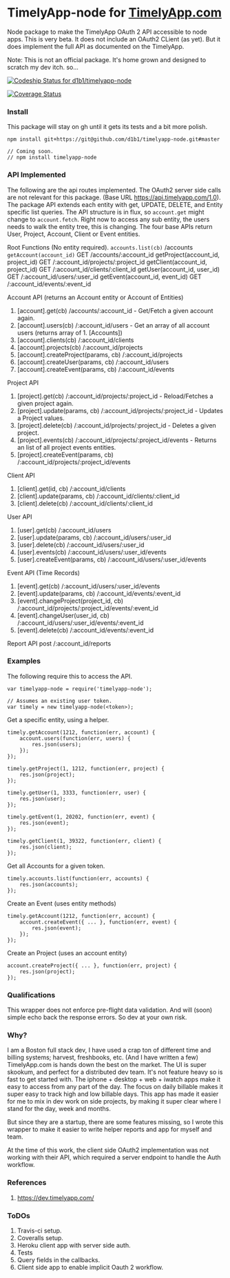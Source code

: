 # TimelyApp-node for [TimelyApp.com](https://timelyapp.com/)

Node package to make the TimelyApp OAuth 2 API accessible to node apps. This is
very beta. It does not include an OAuth2 CLient (as yet). But it does implement the
full API as documented on the TimelyApp.

Note: This is not an official package. It's home grown and designed to scratch my
dev itch. so...

[ ![Codeship Status for d1b1/timelyapp-node](https://codeship.com/projects/155bddf0-63da-0134-68f7-3efe9c97f668/status?branch=master)](https://codeship.com/projects/175463)

[![Coverage Status](https://coveralls.io/repos/github/d1b1/timelyapp-node/badge.svg)](https://coveralls.io/github/d1b1/timelyapp-node)

### Install
This package will stay on gh until it gets its tests and a bit more polish.

    npm install git+https://git@github.com/d1b1/timelyapp-node.git#master

    // Coming soon.
    // npm install timelyapp-node

### API Implemented
The following are the api routes implemented. The OAuth2 server side calls are not
relevant for this package. (Base URL https://api.timelyapp.com/1.0). The package
API extends each entity with get, UPDATE, DELETE, and Entity specific list
queries. The API structure is in flux, so `account.get` might change to `account.fetch`.
Right now to access any sub entity, the users needs to walk the entity tree, this
is changing. The four base APIs return User, Project, Account, Client or Event
entities.

Root Functions (No entity required).
    `accounts.list(cb)` /accounts
    `getAccount(account_id)` GET /accounts/:account_id
    getProject(account_id, project_id) GET /:account_id/projects/:project_id
    getClient(account_id, project_id) GET /:account_id/clients/:client_id
    getUser(account_id, user_id) GET /:account_id/users/:user_id
    getEvent(account_id, event_id) GET /:account_id/events/:event_id

Account API (returns an Account entity or Account of Entities)
 1. [account].get(cb) /accounts/:account_id - Get/Fetch a given account again.
 1. [account].users(cb) /:account_id/users - Get an array of all account users (returns array of 1. [Accounts])
 1. [account].clients(cb) /:account_id/clients
 1. [account].projects(cb) /:account_id/projects
 1. [account].createProject(params, cb) /:account_id/projects
 1. [account].createUser(params, cb) /:account_id/users
 1. [account].createEvent(params, cb) /:account_id/events

Project API
 1. [project].get(cb) /:account_id/projects/:project_id - Reload/Fetches a given project again.
 1. [project].update(params, cb) /:account_id/projects/:project_id - Updates a Project values.
 1. [project].delete(cb) /:account_id/projects/:project_id - Deletes a given project.
 1. [project].events(cb) /:account_id/projects/:project_id/events - Returns an list of all project events entities.
 1. [project].createEvent(params, cb) /:account_id/projects/:project_id/events

Client API
 1. [client].get(id, cb) /:account_id/clients
 1. [client].update(params, cb) /:account_id/clients/:client_id
 1. [client].delete(cb) /:account_id/clients/:client_id

User API
 1. [user].get(cb) /:account_id/users
 1. [user].update(params, cb) /:account_id/users/:user_id
 1. [user].delete(cb) /:account_id/users/:user_id
 1. [user].events(cb) /:account_id/users/:user_id/events
 1. [user].createEvent(params, cb) /:account_id/users/:user_id/events

Event API (Time Records)
 1. [event].get(cb) /:account_id/users/:user_id/events
 1. [event].update(params, cb) /:account_id/events/:event_id
 1. [event].changeProject(project_id, cb) /:account_id/projects/:project_id/events/:event_id
 1. [event].changeUser(user_id, cb) /:account_id/users/:user_id/events/:event_id
 1. [event].delete(cb) /:account_id/events/:event_id

Report API
    post /:account_id/reports

### Examples
The following require this to access the API.

    var timelyapp-node = require('timelyapp-node');

    // Assumes an existing user token.
    var timely = new timelyapp-node(<token>);

Get a specific entity, using a helper.

    timely.getAccount(1212, function(err, account) {
        account.users(function(err, users) {
            res.json(users);
        });
    });

    timely.getProject(1, 1212, function(err, project) {
        res.json(project);
    });

    timely.getUser(1, 3333, function(err, user) {
        res.json(user);
    });

    timely.getEvent(1, 20202, function(err, event) {
        res.json(event);
    });

    timely.getClient(1, 39322, function(err, client) {
        res.json(client);
    });

Get all Accounts for a given token.

    timely.accounts.list(function(err, accounts) {
        res.json(accounts);
    });

Create an Event (uses entity methods)

    timely.getAccount(1212, function(err, account) {
        account.createEvent({ ... }, function(err, event) {
            res.json(event);
        });
    });

Create an Project (uses an account entity)

    account.createProject({ ... }, function(err, project) {
        res.json(project);
    });

### Qualifications
This wrapper does not enforce pre-flight data validation. And will (soon) simple
echo back the response errors. So dev at your own risk.

### Why?
I am a Boston full stack dev, I have used a crap ton of different time and billing systems;
harvest, freshbooks, etc. (And I have written a few) TimelyApp.com is hands down the best
on the market. The UI is super skookum, and perfect for a distributed dev team. It's not feature
heavy so is fast to get started with. The iphone + desktop + web + iwatch apps make it
easy to access from any part of the day. The focus on daily billable makes it super easy
to track high and low billable days. This app has made it easier for me to mix in dev
work on side projects, by making it super clear where I stand for the day, week and
months.

But since they are a startup, there are some features missing, so I wrote this wrapper
to make it easier to write helper reports and app for myself and team.

At the time of this work, the client side OAuth2 implementation was not working
with their API, which required a server endpoint to handle the Auth workflow.

### References
1. https://dev.timelyapp.com/

### ToDOs
 1. Travis-ci setup.
 2. Coveralls setup.
 3. Heroku client app with server side auth.
 4. Tests
 5. Query fields in the callbacks.
 6. Client side app to enable implicit Oauth 2 workflow.
